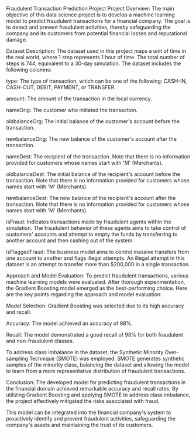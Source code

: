 Fraudulent Transaction Prediction Project
Project Overview:
The main objective of this data science project is to develop a machine learning model to predict fraudulent transactions for a financial company. The goal is to detect and prevent fraudulent activities, thereby safeguarding the company and its customers from potential financial losses and reputational damage.

Dataset Description:
The dataset used in this project maps a unit of time in the real world, where 1 step represents 1 hour of time. The total number of steps is 744, equivalent to a 30-day simulation. The dataset includes the following columns:

type: The type of transaction, which can be one of the following: CASH-IN, CASH-OUT, DEBIT, PAYMENT, or TRANSFER.

amount: The amount of the transaction in the local currency.

nameOrig: The customer who initiated the transaction.

oldbalanceOrg: The initial balance of the customer's account before the transaction.

newbalanceOrig: The new balance of the customer's account after the transaction.

nameDest: The recipient of the transaction. Note that there is no information provided for customers whose names start with 'M' (Merchants).

oldbalanceDest: The initial balance of the recipient's account before the transaction. Note that there is no information provided for customers whose names start with 'M' (Merchants).

newbalanceDest: The new balance of the recipient's account after the transaction. Note that there is no information provided for customers whose names start with 'M' (Merchants).

isFraud: Indicates transactions made by fraudulent agents within the simulation. The fraudulent behavior of these agents aims to take control of customers' accounts and attempt to empty the funds by transferring to another account and then cashing out of the system.

isFlaggedFraud: The business model aims to control massive transfers from one account to another and flags illegal attempts. An illegal attempt in this dataset is an attempt to transfer more than $200,000 in a single transaction.

Approach and Model Evaluation:
To predict fraudulent transactions, various machine learning models were evaluated. After thorough experimentation, the Gradient Boosting model emerged as the best-performing choice. Here are the key points regarding the approach and model evaluation:

Model Selection: Gradient Boosting was selected due to its high accuracy and recall.

Accuracy: The model achieved an accuracy of 98%.

Recall: The model demonstrated a good recall of 98% for both fraudulent and non-fraudulent classes.

To address class imbalance in the dataset, the Synthetic Minority Over-sampling Technique (SMOTE) was employed. SMOTE generates synthetic samples of the minority class, balancing the dataset and allowing the model to learn from a more representative distribution of fraudulent transactions.

Conclusion:
The developed model for predicting fraudulent transactions in the financial domain achieved remarkable accuracy and recall rates. By utilizing Gradient Boosting and applying SMOTE to address class imbalance, the project effectively mitigated the risks associated with fraud.

This model can be integrated into the financial company's system to proactively identify and prevent fraudulent activities, safeguarding the company's assets and maintaining the trust of its customers.
